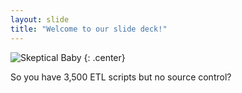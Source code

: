 ```yaml
---
layout: slide
title: "Welcome to our slide deck!"
---
```


![Skeptical Baby](https://imgflip.com/i/22x7kz)
{: .center}

So you have 3,500 ETL scripts
but no source control?
